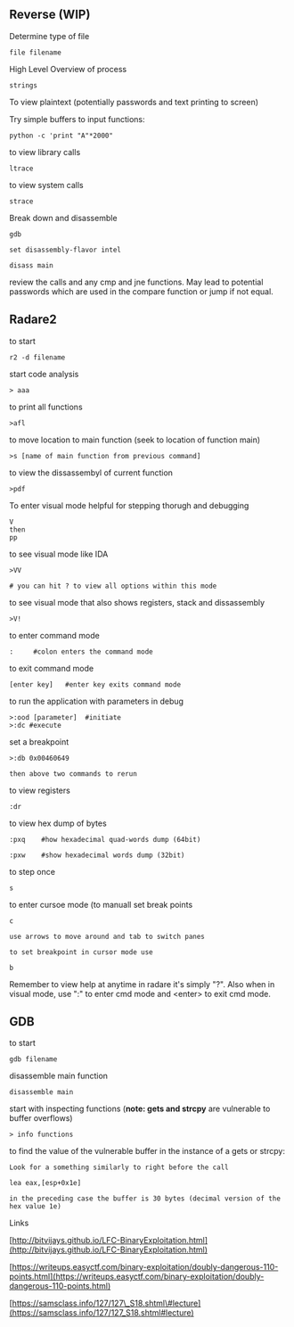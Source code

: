 ## Reverse \(WIP\)

Determine type of file

```
file filename
```

High Level Overview of process

```
strings
```

To view plaintext \(potentially passwords and text printing to screen\)

Try simple buffers to input functions:

```
python -c 'print "A"*2000"
```

to view library calls

```
ltrace
```

to view system calls

```
strace
```

Break down and disassemble

```
gdb

set disassembly-flavor intel

disass main
```

review the calls and any cmp and jne functions. May lead to potential passwords which are used in the compare function or jump if not equal.

## **Radare2**

to start

```
r2 -d filename
```

start code analysis

```
> aaa
```

to print all functions

```
>afl
```

to move location to main function \(seek to location of function main\)

```
>s [name of main function from previous command]
```

to view the dissassembyl of current function

```
>pdf
```

To enter visual mode helpful for stepping thorugh and debugging

```
V
then 
pp
```

to see visual mode like IDA

```
>VV

# you can hit ? to view all options within this mode
```

to see visual mode that also shows registers, stack and dissassembly

```
>V!
```

to enter command mode

```
:     #colon enters the command mode
```

to exit command mode

```
[enter key]   #enter key exits command mode
```

to run the application with parameters in debug

```
>:ood [parameter]  #initiate
>:dc #execute
```

set a breakpoint

```
>:db 0x00460649

then above two commands to rerun
```

to view registers

```
:dr
```

to view hex dump of bytes

```
:pxq    #how hexadecimal quad-words dump (64bit)

:pxw    #show hexadecimal words dump (32bit)
```

to step once

```
s
```

to enter cursoe mode \(to manuall set break points

```
c

use arrows to move around and tab to switch panes

to set breakpoint in cursor mode use

b
```

Remember to view help at anytime in radare it's simply "?". Also when in visual mode, use ":" to enter cmd mode and &lt;enter&gt; to exit cmd mode.

## GDB

to start

```
gdb filename
```

disassemble main function

```
disassemble main
```

start with inspecting functions \(**note: gets and strcpy** are vulnerable to buffer overflows\)

```
> info functions
```

to find the value of the vulnerable buffer in the instance of a gets or strcpy:

```
Look for a something similarly to right before the call

lea eax,[esp+0x1e]

in the preceding case the buffer is 30 bytes (decimal version of the hex value 1e)
```

Links

[http://bitvijays.github.io/LFC-BinaryExploitation.html](http://bitvijays.github.io/LFC-BinaryExploitation.html)

[https://writeups.easyctf.com/binary-exploitation/doubly-dangerous-110-points.html](https://writeups.easyctf.com/binary-exploitation/doubly-dangerous-110-points.html)

[https://samsclass.info/127/127\_S18.shtml\#lecture](https://samsclass.info/127/127_S18.shtml#lecture)

